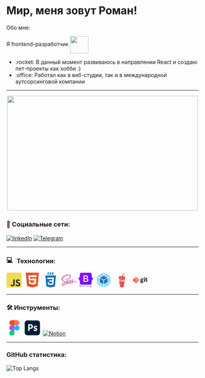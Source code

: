 <h1>Мир, меня зовут Роман!</h1>
<p>Обо мне:</p>
<p>Я frontend-разработчик <img src="https://www.gifki.org/data/media/641/smayl-rabota-animatsionnaya-kartinka-0023.gif" width="48" height="45" style="vertical-align: middle;"></p>
<ul>
  <li>:rocket: В данный момент развиваюсь в направлении React и создаю пет-проекты как хобби :)</li>
  <li>:office: Работал как в веб-студии, так и в международной аутсорсинговой компании</li>
</ul>
<hr>
<div align="center" dir="auto">
  <img src="https://i.pinimg.com/originals/ce/69/4f/ce694f560636dffcf42ecf40d4f2f962.gif" width="500" height="300">
</div>

### <div style="column-gap: 10px;display: flex;align-items: center;">🤝 Социальные сети:
  <div>
    <a href="https://www.linkedin.com/in/roman-hassazhyrov/" style="display: inline-block;">
    <img style="vertical-align: middle" src="https://camo.githubusercontent.com/c457924542427ab09c6897a501aa47b873e080ee92c167a256923fc2bd0e4c41/68747470733a2f2f63646e2d69636f6e732d706e672e666c617469636f6e2e636f6d2f3531322f323530342f323530343739392e706e67" alt="linkedIn" width="40" height="40" />
  </a>
  <a href="https://t.me/RomanKhassazhirov" style="display: inline-block;">
    <img style="vertical-align: middle" src="https://camo.githubusercontent.com/6badd5effe52bef2c64557fa8883104fd1fd80065c2feda39fd2b9ac4a858bae/68747470733a2f2f63646e2d69636f6e732d706e672e666c617469636f6e2e636f6d2f3531322f323131312f323131313634362e706e67" alt="Telegram" width="40" height="40" />
  </a>
  </div>
</div>
<hr>

### <div style="column-gap: 10px;display: flex;align-items: center;">:computer: Технологии:
<div dir="auto">
  <a target="_blank" rel="noopener noreferrer" href="https://github.com/devicons/devicon/blob/master/icons/javascript/javascript-original.svg"><img src="https://github.com/devicons/devicon/raw/master/icons/javascript/javascript-original.svg" title="JavaScript" alt="JavaScript" width="40" height="40" style="max-width: 100%;"></a>&nbsp;
  <a target="_blank" rel="noopener noreferrer" href="https://github.com/devicons/devicon/blob/master/icons/html5/html5-original.svg"><img src="https://github.com/devicons/devicon/raw/master/icons/html5/html5-original.svg" title="HTML5" alt="HTML" width="40" height="40" style="max-width: 100%;"></a>&nbsp;
  <a target="_blank" rel="noopener noreferrer" href="https://github.com/devicons/devicon/blob/master/icons/css3/css3-plain-wordmark.svg"><img src="https://github.com/devicons/devicon/raw/master/icons/css3/css3-plain-wordmark.svg" title="CSS3" alt="CSS" width="40" height="40" style="max-width: 100%;"></a>&nbsp;
  <a target="_blank" rel="noopener noreferrer" href="https://github.com/devicons/devicon/blob/master/icons/sass/sass-original.svg"><img src="https://github.com/devicons/devicon/raw/master/icons/sass/sass-original.svg" title="sass/scss" alt="sass/scss" width="40" height="40" style="max-width: 100%;"></a>
  <a target="_blank" rel="noopener noreferrer" href="https://github.com/devicons/devicon/blob/master/icons/bootstrap/bootstrap-original-wordmark.svg"><img src="https://github.com/devicons/devicon/raw/master/icons/bootstrap/bootstrap-original-wordmark.svg" title="Bootstrap" alt="Bootstrap" width="40" height="40" style="max-width: 100%;"></a>&nbsp;
  <a target="_blank" rel="noopener noreferrer" href="https://github.com/devicons/devicon/blob/master/icons/webpack/webpack-original.svg"><img src="https://github.com/devicons/devicon/raw/master/icons/webpack/webpack-original.svg" title="Webpack" width="40" height="40" style="max-width: 100%;"></a>&nbsp;
  <a target="_blank" rel="noopener noreferrer" href="https://github.com/devicons/devicon/blob/master/icons/gulp/gulp-plain.svg"><img src="https://github.com/devicons/devicon/raw/master/icons/gulp/gulp-plain.svg" title="Gulp" width="40" height="40" style="max-width: 100%;"></a>&nbsp;
  <a target="_blank" rel="noopener noreferrer" href="https://github.com/devicons/devicon/blob/master/icons/git/git-original-wordmark.svg"><img src="https://github.com/devicons/devicon/raw/master/icons/git/git-original-wordmark.svg" title="Git" width="40" height="40" style="max-width: 100%;"></a>
</div>
<hr>

### <div style="column-gap: 10px;display: flex;align-items: center;">🛠️ Инструменты:
  <div dir="auto">
    <a target="_blank" rel="noopener noreferrer" href="https://github.com/devicons/devicon/blob/master/icons/figma/figma-original.svg"><img src="https://github.com/devicons/devicon/raw/master/icons/figma/figma-original.svg" title="figma" alt="figma" width="40" height="40" style="max-width: 100%;"></a>&nbsp;
    <a target="_blank" rel="noopener noreferrer" href="https://github.com/devicons/devicon/blob/master/icons/photoshop/photoshop-plain.svg"><img src="https://github.com/devicons/devicon/raw/master/icons/photoshop/photoshop-plain.svg" title="photoshop" alt="photoshop" width="40" height="40" style="max-width: 100%;"></a>&nbsp;
    <a target="_blank" rel="noopener noreferrer nofollow" href="https://camo.githubusercontent.com/1cd8d6819cb6546d342ac8785c50f46f6f4ead9fe45f632f60a027f5b89842bd/68747470733a2f2f75706c6f61642e77696b696d656469612e6f72672f77696b6970656469612f636f6d6d6f6e732f652f65392f4e6f74696f6e2d6c6f676f2e737667"><img src="https://camo.githubusercontent.com/1cd8d6819cb6546d342ac8785c50f46f6f4ead9fe45f632f60a027f5b89842bd/68747470733a2f2f75706c6f61642e77696b696d656469612e6f72672f77696b6970656469612f636f6d6d6f6e732f652f65392f4e6f74696f6e2d6c6f676f2e737667" title="Notion" alt="Notion" width="40" height="40" data-canonical-src="https://upload.wikimedia.org/wikipedia/commons/e/e9/Notion-logo.svg" style="max-width: 100%;"></a>
  </div>
</div>
<hr>

### GitHub статистика:
![Top Langs](https://github-readme-stats.vercel.app/api/top-langs/?username=romanhass&layout=compact&theme=vision-friendly-dark)


